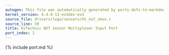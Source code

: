 ```yaml
---
autogen: This file was automatically generated by ports-defs-to-markdown.py
kernel_version: 4.4.9-11-ev3dev-ev3
source_file: drivers/lego/sensors/ht_nxt_smux.c
source_line: 39
title: HiTechnic NXT Sensor Multiplexer Input Port
port_index: 2
---
```


{% include port.md %}
